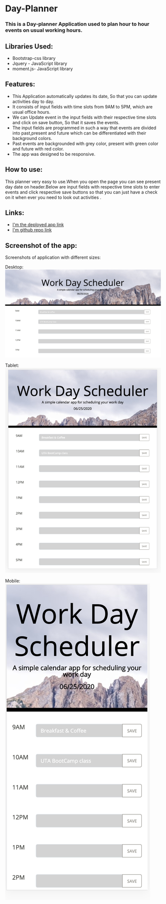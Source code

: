 #  Day-Planner
###  This is a Day-planner Application used to plan hour to hour events on usual working hours.

## Libraries Used:
* Bootstrap-css library
* Jquery - JavaScript library
* moment.js- JavaScript library

## Features:
* This Application automatically updates its date, So that you can update activities day to day.
* It consists of input fields with time slots from 9AM to 5PM, which are usual office hours.
* We can Update event in the input fields with their respective time slots and click on save button, So that it saves the events.
* The input fields are programmed in such a way that events are divided into past,present and future which can be differentiated with their background colors.
* Past events are backgrounded with grey color, present with green color and future with red color.
* The app was designed to be responsive.

## How to use:
This planner very easy to use.When you open the page you can see present day date on header.Below are input fields with respective time slots to enter events and click respective save buttons so that you can just have a check on it when ever you need to look out activities .

## Links:
* [I'm the deployed app link](https://himaja830.github.io/Day-Planner/)
* [I'm github repo link](https://github.com/himaja830/Day-Planner)

## Screenshot of the app:
   Screenshots of application with different sizes:

Desktop:
![desktop](https://github.com/himaja830/Day-Planner/blob/master/assets/images/desktop.png)
   
Tablet:
![Tablet](https://github.com/himaja830/Day-Planner/blob/master/assets/images/Ipad.png)

Mobile:
![Mobile](https://github.com/himaja830/Day-Planner/blob/master/assets/images/mobile.png)



